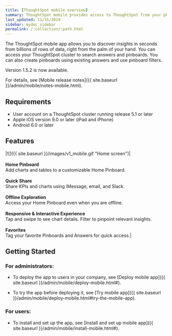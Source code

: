 ```yaml
---
title: [ThoughtSpot mobile overview]
summary: ThoughtSpot mobile provides access to ThoughtSpot from your phone.
last_updated: 11/15/2019
sidebar: mydoc_sidebar
permalink: /:collection/:path.html
---
```

The ThoughtSpot mobile app allows you to discover insights in seconds from billions of rows of data, right from the palm of your hand. You can access your ThoughtSpot cluster to search answers and pinboards. You can also create pinboards using existing answers and use pinboard filters.

Version 1.5.2 is now available.

For details, see [Mobile release notes]({{ site.baseurl }}/admin/mobile/notes-mobile.html).

## Requirements

- User account on a ThoughtSpot cluster running release 5.1 or later
- Apple iOS version 9.0 or later (iPad and iPhone)
- Android 6.0 or later

## Features

|![]({{ site.baseurl }}/images/v1_mobile.gif "Home screen")|<br><br>**Home Pinboard**<br>Add charts and tables to a customizable Home Pinboard.<br><br>**Quick Share**<br>Share KPIs and charts using iMessage, email, and Slack.<br><br>**Offline Exploration**<br>Access your Home Pinboard even when you are offline.<br><br>**Responsive & Interactive Experience**<br>Tap and swipe to see chart details. Filter to pinpoint relevant insights.<br><br>**Favorites**<br>Tag your favorite Pinboards and Answers for quick access.|

## Getting Started

### For administrators:
- To deploy the app to users in your company, see [Deploy mobile app]({{ site.baseurl }}/admin/mobile/deploy-mobile.html#).

- To try the app before deploying it, see [Try mobile app]({{ site.baseurl }}/admin/mobile/deploy-mobile.html#try-the-mobile-app).

### For users:
- To install and set up the app, see [Install and set up mobile app]({{ site.baseurl }}/admin/mobile/install-mobile.html#).
